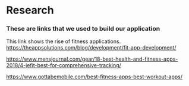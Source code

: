 # Research

### These are links that we used to build our application 
This link shows the rise of fitness applications.
https://theappsolutions.com/blog/development/fit-app-development/

https://www.mensjournal.com/gear/18-best-health-and-fitness-apps-2018/4-jefit-best-for-comprehensive-tracking/

https://www.gottabemobile.com/best-fitness-apps-best-workout-apps/

